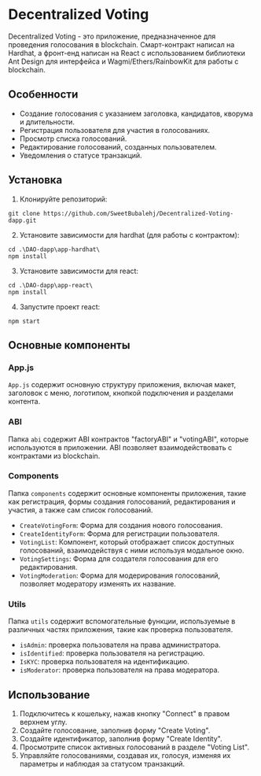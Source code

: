 # Decentralized Voting

Decentralized Voting - это приложение, предназначенное для проведения голосования в blockchain. Смарт-контракт написал на Hardhat, а фронт-енд написан на React с использованием библиотеки Ant Design для интерфейса и Wagmi/Ethers/RainbowKit для работы с blockchain.

## Особенности

- Создание голосования с указанием заголовка, кандидатов, кворума и длительности.
- Регистрация пользователя для участия в голосованиях.
- Просмотр списка голосований.
- Редактирование голосований, созданных пользователем.
- Уведомления о статусе транзакций.

## Установка

1. Клонируйте репозиторий:

```
git clone https://github.com/SweetBubalehj/Decentralized-Voting-dapp.git
```

2. Установите зависимости для hardhat (для работы с контрактом):

```
cd .\DAO-dapp\app-hardhat\
npm install
```

3. Установите зависимости для react:

```
cd .\DAO-dapp\app-react\
npm install
```

4. Запустите проект react:

```
npm start
```


## Основные компоненты

### App.js

`App.js` содержит основную структуру приложения, включая макет, заголовок с меню, логотипом, кнопкой подключения и разделами контента.

### ABI

Папка `abi` содержит ABI контрактов "factoryABI" и "votingABI", которые используются в приложении. ABI позволяет взаимодействовать с контрактами из blockchain.

### Components

Папка `components` содержит основные компоненты приложения, такие как регистрация, формы создания голосований, редактирования и участия, а также сам список голосований.

- `CreateVotingForm`: Форма для создания нового голосования.
- `CreateIdentityForm`: Форма для регистрации пользователя.
- `VotingList`: Компонент, который отображает список доступных голосований, взаимодействуя с ними используя модальное окно.
- `VotingSettings`: Форма для создателя голосования для его редактирования.
- `VotingModeration`: Форма для модерирования голосований, позволяет модератору изменять их название.

### Utils

Папка `utils` содержит вспомогательные функции, используемые в различных частях приложения, такие как проверка пользователя.

- `isAdmin`: проверка пользователя на права администратора.
- `isIdentified`: проверка пользователя на регистрацию.
- `IsKYC`: проверка пользователя на идентификацию.
- `isModerator`: проверка пользователя на права модератора.

## Использование

1. Подключитесь к кошельку, нажав кнопку "Connect" в правом верхнем углу.
2. Создайте голосование, заполнив форму "Create Voting".
3. Создайте идентификатор, заполнив форму "Create Identity".
4. Просмотрите список активных голосований в разделе "Voting List".
5. Управляйте голосованиями, создавая их, голосуя, изменяя их параметры и наблюдая за статусом транзакций.

